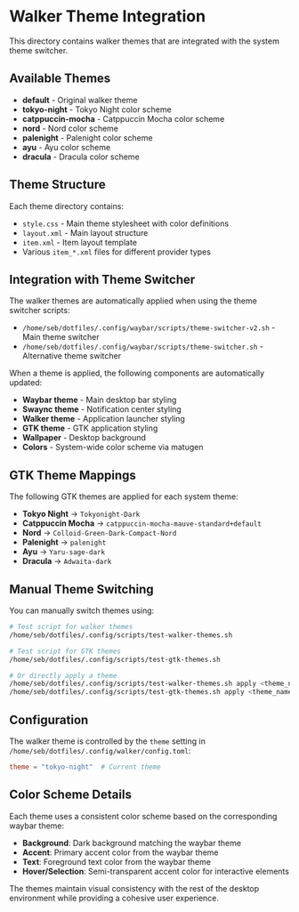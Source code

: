# Walker Theme Integration

This directory contains walker themes that are integrated with the system theme switcher.

## Available Themes

- **default** - Original walker theme
- **tokyo-night** - Tokyo Night color scheme
- **catppuccin-mocha** - Catppuccin Mocha color scheme  
- **nord** - Nord color scheme
- **palenight** - Palenight color scheme
- **ayu** - Ayu color scheme
- **dracula** - Dracula color scheme

## Theme Structure

Each theme directory contains:
- `style.css` - Main theme stylesheet with color definitions
- `layout.xml` - Main layout structure
- `item.xml` - Item layout template
- Various `item_*.xml` files for different provider types

## Integration with Theme Switcher

The walker themes are automatically applied when using the theme switcher scripts:

- `/home/seb/dotfiles/.config/waybar/scripts/theme-switcher-v2.sh` - Main theme switcher
- `/home/seb/dotfiles/.config/waybar/scripts/theme-switcher.sh` - Alternative theme switcher

When a theme is applied, the following components are automatically updated:
- **Waybar theme** - Main desktop bar styling
- **Swaync theme** - Notification center styling  
- **Walker theme** - Application launcher styling
- **GTK theme** - GTK application styling
- **Wallpaper** - Desktop background
- **Colors** - System-wide color scheme via matugen

## GTK Theme Mappings

The following GTK themes are applied for each system theme:

- **Tokyo Night** → `Tokyonight-Dark`
- **Catppuccin Mocha** → `catppuccin-mocha-mauve-standard+default`
- **Nord** → `Colloid-Green-Dark-Compact-Nord`
- **Palenight** → `palenight`
- **Ayu** → `Yaru-sage-dark`
- **Dracula** → `Adwaita-dark`

## Manual Theme Switching

You can manually switch themes using:

```bash
# Test script for walker themes
/home/seb/dotfiles/.config/scripts/test-walker-themes.sh

# Test script for GTK themes
/home/seb/dotfiles/.config/scripts/test-gtk-themes.sh

# Or directly apply a theme
/home/seb/dotfiles/.config/scripts/test-walker-themes.sh apply <theme_name>
/home/seb/dotfiles/.config/scripts/test-gtk-themes.sh apply <theme_name>
```

## Configuration

The walker theme is controlled by the `theme` setting in `/home/seb/dotfiles/.config/walker/config.toml`:

```toml
theme = "tokyo-night"  # Current theme
```

## Color Scheme Details

Each theme uses a consistent color scheme based on the corresponding waybar theme:

- **Background**: Dark background matching the waybar theme
- **Accent**: Primary accent color from the waybar theme  
- **Text**: Foreground text color from the waybar theme
- **Hover/Selection**: Semi-transparent accent color for interactive elements

The themes maintain visual consistency with the rest of the desktop environment while providing a cohesive user experience.
